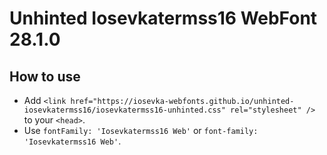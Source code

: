 # Unhinted Iosevkatermss16 WebFont 28.1.0

## How to use

- Add `<link href="https://iosevka-webfonts.github.io/unhinted-iosevkatermss16/iosevkatermss16-unhinted.css" rel="stylesheet" />` to your `<head>`.
- Use `fontFamily: 'Iosevkatermss16 Web'` or `font-family: 'Iosevkatermss16 Web'`.

